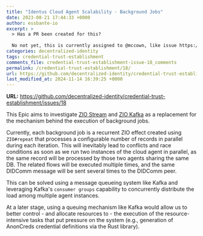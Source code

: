 ```yaml
---
title: "Identus Cloud Agent Scalability - Background Jobs"
date: 2023-08-21 17:44:33 +0000
author: essbante-io
excerpt: >
  > Has a PR been created for this?
  
  No not yet, this is currently assigned to @mccown, like issue https://github.com/w3c/did-resolution/issues/17
categories: decentralized-identity
tags: credential-trust-establishment
comments_file: credential-trust-establishment-issue-18_comments
permalink: /credential-trust-establishment/18/
url: https://github.com/decentralized-identity/credential-trust-establishment/issues/18
last_modified_at: 2024-11-14 16:39:25 +0000
---
```



**URL:** https://github.com/decentralized-identity/credential-trust-establishment/issues/18

This Epic aims to investigate [ZIO Stream](https://zio.dev/reference/stream/) and [ZIO Kafka](https://github.com/zio/zio-kafka) as a replacement for the mechanism behind the execution of background jobs.

Currently, each background job is a recurrent ZIO effect created using `ZIO#repeat` that processes a configurable number of records in parallel during each iteration. This will inevitably lead to conflicts and race conditions as soon as we run two instances of the cloud agent in parallel, as the same record will be processed by those two agents sharing the same DB. The related flows will be executed multiple times, and the same DIDComm message will be sent several times to the DIDComm peer.

This can be solved using a message queueing system like Kafka and leveraging Kafka's `consumer groups` capability to concurrently distribute the load among multiple agent instances.

At a later stage, using a queuing mechanism like Kafka would allow us to better control - and allocate resources to - the execution of the resource-intensive tasks that put pressure on the system (e.g., generation of AnonCreds credential definitions via the Rust library).